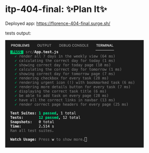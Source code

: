 # itp-404-final: ✨Plan It✨

Deployed app: https://florence-404-final.surge.sh/


tests output:

![The output of 12 passed tests!](/404_final_tests.png)
